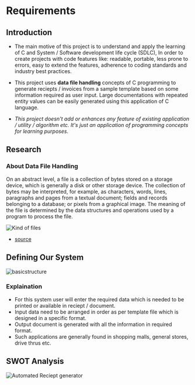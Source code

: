 # Requirements

## Introduction

* The main motive of this project is to understand and apply the learning of C and System / Software development life cycle (SDLC), In order to create projects with code features like: readable, portable, less prone to errors, easy to extend the features, adherence to coding standards and industry best practices.

* This project uses **data file handling** concepts of C programming to generate reciepts / invoices from a sample template based on some information required as user input. Large documentations with repeated entity values can be easily generated using this application of C language.

* *This project doesn't add or enhances any feature of existing application / utility / algorithm etc. It's just an application of programming concepts for learning purposes.*

## Research

### About Data File Handling

On an abstract level, a file is a collection of bytes stored on a storage device, which is generally a disk or other storage device. The collection of bytes may be interpreted, for example, as characters, words, lines, paragraphs and pages from a textual document; fields and records belonging to a database; or pixels from a graphical image. The meaning of the file is determined by the data structures and operations used by a program to process the file.

![Kind of files](https://www.mycplus.com/mycplus/wp-content/uploads/2008/09/file_handling_c.png)

* [source](https://www.mycplus.com/tutorials/c-programming-tutorials/file-handling/)

## Defining Our System

![basicstructure](https://user-images.githubusercontent.com/80450214/114393129-4ee6c880-9bb7-11eb-9e76-96546518ebc4.png)

### Explaination

* For this system user will enter the required data which is needed to be printed or available in reciept / document.
* Input data need to be arranged in order as per template file which is designed in a specific format.
* Output document is generated with all the information in required format. 
* Such applications are generally found in shopping malls, general stores, drive thrus etc.

## SWOT Analysis

![Automated Reciept generator](https://user-images.githubusercontent.com/80450214/114418283-fc65d600-9bcf-11eb-9e9c-fb5075601151.png)
